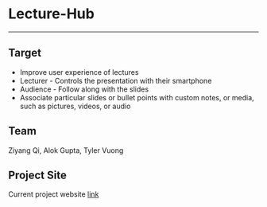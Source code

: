 # Lecture-Hub

-----------
## Target
* Improve user experience of lectures
* Lecturer - Controls the presentation with their smartphone
* Audience - Follow along with the slides
* Associate particular slides or bullet points with custom notes, or media, such as pictures, videos, or audio

## Team
Ziyang Qi, Alok Gupta, Tyler Vuong

## Project Site
Current project website [link](https://github.com/qizy09/Lecture-Hub)
